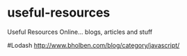 # useful-resources
Useful Resources Online... blogs, articles and stuff

#Lodash
http://www.bholben.com/blog/category/javascript/
